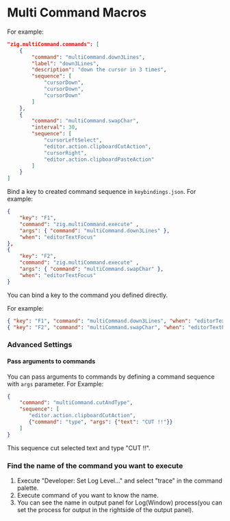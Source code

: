 # Multi Command Macros

For example:
```json
"zig.multiCommand.commands": [
    {
        "command": "multiCommand.down3Lines",
        "label": "down3Lines",
        "description": "down the cursor in 3 times",
        "sequence": [
            "cursorDown",
            "cursorDown",
            "cursorDown"
        ]
    },
    {
        "command": "multiCommand.swapChar",
        "interval": 30,
        "sequence": [
            "cursorLeftSelect",
            "editor.action.clipboardCutAction",
            "cursorRight",
            "editor.action.clipboardPasteAction"
        ]
    }
]
```

Bind a key to created command sequence in `keybindings.json`.
For example:
```json
{
    "key": "F1",
    "command": "zig.multiCommand.execute" ,
    "args": { "command": "multiCommand.down3Lines" },
    "when": "editorTextFocus"
},
{
    "key": "F2",
    "command": "zig.multiCommand.execute" ,
    "args": { "command": "multiCommand.swapChar" },
    "when": "editorTextFocus"
}
```

You can bind a key to the command you defined directly.

For example:
```json
{ "key": "F1", "command": "multiCommand.down3Lines", "when": "editorTextFocus"},
{ "key": "F2", "command": "multiCommand.swapChar", "when": "editorTextFocus"}
```

### Advanced Settings

#### Pass arguments to commands

You can pass arguments to commands by defining a command sequence with `args` parameter.
For Example:

```json
{
    "command": "multiCommand.cutAndType",
    "sequence": [
       "editor.action.clipboardCutAction",
       {"command": "type", "args": {"text": "CUT !!"}}
    ]
}
```

This sequence cut selected text and type "CUT !!".


### Find the name of the command you want to execute

1. Execute "Developer: Set Log Level..." and select "trace" in the command palette.
2. Execute command of you want to know the name.
3. You can see the name in output panel for Log(Window) process(you can set the process for output in the rightside of the output panel).